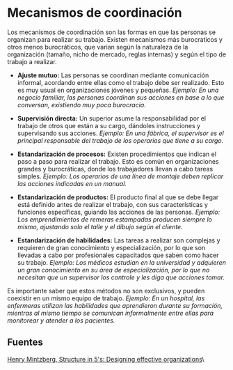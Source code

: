 # Mecanismos de coordinación

Los mecanismos de coordinación son las formas en que las personas se organizan para realizar su trabajo. Existen mecanismos más burocraticos y otros menos burocráticos, que varian según la naturaleza de la organización (tamaño, nicho de mercado, reglas internas) y según el tipo de trabajo a realizar.

* **Ajuste mutuo:** Las personas se coordinan mediante comunicación informal, acordando entre ellas como el trabajo debe ser realizado. Esto es muy usual en organizaciones jóvenes y pequeñas. *Ejemplo: En una negocio familiar, las personas coordinan sus acciones en base a lo que conversan, existiendo muy poca burocracia.*

* **Supervisión directa:** Un superior asume la responsabilidad por el trabajo de otros que están a su cargo, dándoles instrucciones y supervisando sus acciones. *Ejemplo: En una fábrica, el supervisor es el principal responsable del trabajo de los operarios que tiene a su cargo.*

* **Estandarización de procesos:** Existen procedimientos que indican el paso a paso para realizar el trabajo. Esto es común en organizaciones grandes y burocráticas, donde los trabajadores llevan a cabo tareas simples. *Ejemplo: Los operarios de una línea de montaje deben replicar las acciones indicadas en un manual.*

* **Estandarización de productos:** El producto final al que se debe llegar está definido antes de realizar el trabajo, con sus características y funciones específicas, guiando las acciones de las personas. *Ejemplo: Los emprendimientos de remeras estampadas producen siempre lo mismo, ajustando solo el talle y el dibujo según el cliente.*

* **Estandarización de habilidades:** Las tareas a realizar son complejas y requieren de gran conocimiento y especialización, por lo que son llevadas a cabo por profesionales capacitados que saben como hacer su trabajo. *Ejemplo: Los médicos estudian en la universidad y adquieren un gran conocimiento en su área de especialización, por lo que no necesitan que un supervisor los controle y les diga que acciones tomar.*

Es importante saber que estos métodos no son exclusivos, y pueden coexistir en un mismo equipo de trabajo. *Ejemplo: En un hospital, las enfermeras utilizan las habilidades que aprendieron durante su formación, mientras al mismo tiempo se comunican informalmente entre ellas para monitorear y atender a los pacientes.*

## Fuentes
[Henry Mintzberg, Structure in 5's: Designing effective organizations](https://mintzberg.org/books/structure-5s-designing-effective-organizations)\